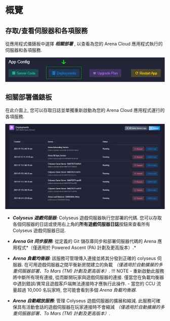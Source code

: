 # 概覽

## 存取/查看伺服器和各項服務
從應用程式儀錶板中選擇 ***相關部署*** , 以查看為您的 Arena Cloud 應用程式執行的伺服器和各項服務.

![部署按鈕](../../images/deployments-button.jpg)

## 相關部署儀錶板

在此介面上, 您可以存取日誌並單獨重新啟動為您的 Arena Cloud 應用程式運行的各項服務.

![部署概覽](../../images/deployments-overview.jpg)

- ***Colyseus 遊戲伺服器:*** Colyseus 遊戲伺服器執行您部署的代碼. 您可以存取各個伺服器的日誌或使用右上角的**所有遊戲伺服器日誌**按鈕來查看所有 Colyseus 遊戲伺服器日誌.

- ***Arena Git 同步服務:*** 從定義的 Git 儲存庫同步和部署伺服器代碼的 Arena 應用程式*（僅適用於 Powered Ascent (PA) 計劃及更高版本）.*

- ***Arena 負載均衡器:*** 該服務可管理傳入連接並將其分發到正確的 colyseus 伺服器. 在可用遊戲伺服器之間平衡新房間建立的負載 *（僅適用於自動擴展的多重伺服器部署、To Mars (TM) 計劃及更高版本）.*
  !!! NOTE
      - 重新啟動此服務將中斷所有現有連接, 從而斷開玩家與遊戲伺服器的連接. 僅當您在負載均衡器中遇到錯誤/異常且遊戲客戶端無法連接時才應執行此操作.
      - 當您的 CCU 流量超過 10,000 名玩家時, 您可能會看到多個 *Arena 負載均衡器*.

- ***Arena 自動縮放服務:*** 管理 Colyseus 遊戲伺服器的擴展和縮減. 此服務可確保具有活動會話的遊戲伺服器在玩家連接時不會縮減 *（僅適用於自動擴展的多重伺服器部署、To Mars (TM) 計劃及更高版本）.*


